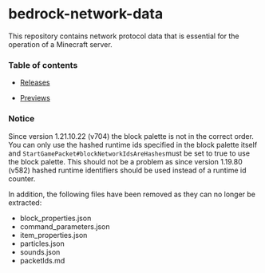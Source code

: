 # bedrock-network-data

This repository contains network protocol data that is essential for the operation of a Minecraft server.

### Table of contents

* [Releases](release/release-versions.md)

* [Previews](preview/preview-versions.md)

### Notice

Since version 1.21.10.22 (v704) the block palette is not in the correct
order. You can only use the hashed runtime ids specified in the block palette itself
and ``StartGamePacket#blockNetworkIdsAreHashes``must be set to true to use the block palette. This should not
be a problem as since version 1.19.80 (v582) hashed runtime identifiers should be used instead of a runtime id counter.

In addition, the following files have been removed as they can no longer be extracted:
* block_properties.json
* command_parameters.json
* item_properties.json
* particles.json
* sounds.json
* packetIds.md